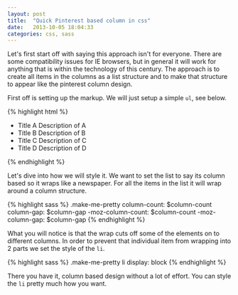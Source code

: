 ```yaml
---
layout: post
title:  "Quick Pinterest based column in css"
date:   2013-10-05 18:04:33
categories: css, sass
---
```


Let's first start off with saying this approach isn't for everyone. There are some compatibility issues for IE browsers, but in general it will work for anything that is within the technology of this century. The approach is to create all items in the columns as a list structure and to make that structure to appear like the pinterest column design.

First off is setting up the markup. We will just setup a simple `ul`, see below.

{% highlight html %} 
<ul class="make-me-pretty">
	<li><span class="title">Title A</span> Description of A </li>
	<li><span class="title">Title B</span> Description of B </li>
	<li><span class="title">Title C</span> Description of C </li>
	<li><span class="title">Title D</span> Description of D </li>
</ul>
{% endhighlight %}

Let's dive into how we will style it. We want to set the list to say its column based so it wraps like a newspaper. For all the items in the list it will wrap around a column structure.

{% highlight sass %} 
.make-me-pretty
  column-count: $column-count
  column-gap: $column-gap
  -moz-column-count: $column-count
  -moz-column-gap: $column-gap
{% endhighlight %}

What you will notice is that the wrap cuts off some of the elements on to different columns. In order to prevent that individual item from wrapping into 2 parts we set the style of the `li`.

{% highlight sass %} 
.make-me-pretty li
  display: block
{% endhighlight %}


There you have it, column based design without a lot of effort. You can style the `li` pretty much how you want.